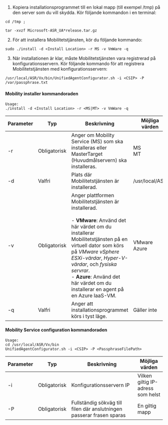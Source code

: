 1. Kopiera installationsprogrammet till en lokal mapp (till exempel /tmp) på den server som du vill skydda. Kör följande kommandon i en terminal:
  ```
  cd /tmp ;

  tar -xvzf Microsoft-ASR_UA*release.tar.gz
  ```
2. För att installera Mobilitetstjänsten, kör du följande kommando:

  ```
  sudo ./install -d <Install Location> -r MS -v VmWare -q
  ```
3. När installationen är klar, måste Mobilitetstjänsten vara registrerad på konfigurationsservern. Kör följande kommando för att registrera Mobilitetstjänsten med konfigurationsservern:

  ```
  /usr/local/ASR/Vx/bin/UnifiedAgentConfigurator.sh -i <CSIP> -P /var/passphrase.txt
  ```

#### <a name="mobility-service-installer-command-line"></a>Mobility installer kommandoraden

```
Usage:
./install -d <Install Location> -r <MS|MT> -v VmWare -q
```

|Parameter|Typ|Beskrivning|Möjliga värden|
|-|-|-|-|
|-r |Obligatorisk|Anger om Mobility Service (MS) som ska installeras eller MasterTarget (Huvudmålservern) ska installeras.|MS </br> MT|
|-d |Valfri|Plats där Mobilitetstjänsten är installerad.|/usr/local/ASR|
|-v|Obligatorisk|Anger plattformen Mobilitetstjänsten är installerad. </br> </br>- **VMware**: Använd det här värdet om du installerar Mobilitetstjänsten på en virtuell dator som körs på *VMware vSphere ESXi-värdar*, *Hyper-V-värdar*, och *fysiska servrar*. </br> - **Azure**: Använd det här värdet om du installerar en agent på en Azure IaaS-VM.| VMware </br> Azure|
|-q|Valfri|Anger att installationsprogrammet körs i tyst läge.| Gäller inte|


#### <a name="mobility-service-configuration-command-line"></a>Mobility Service configuration kommandoraden

```
Usage:
cd /usr/local/ASR/Vx/bin
UnifiedAgentConfigurator.sh -i <CSIP> -P <PassphraseFilePath>
```

|Parameter|Typ|Beskrivning|Möjliga värden|
|-|-|-|-|
|-i |Obligatorisk|Konfigurationsservern IP|Vilken giltig IP-adress som helst|
|-P |Obligatorisk|Fullständig sökväg till filen där anslutningen passerar frasen sparas|En giltig mapp|

